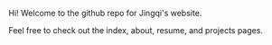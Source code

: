 Hi! Welcome to the github repo for Jingqi's website.

Feel free to check out the index, about, resume, and projects pages.
